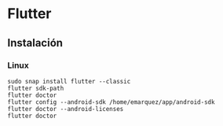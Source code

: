 # Flutter

## Instalación

### Linux

```shell
sudo snap install flutter --classic
flutter sdk-path
flutter doctor
flutter config --android-sdk /home/emarquez/app/android-sdk
flutter doctor --android-licenses
flutter doctor
```
